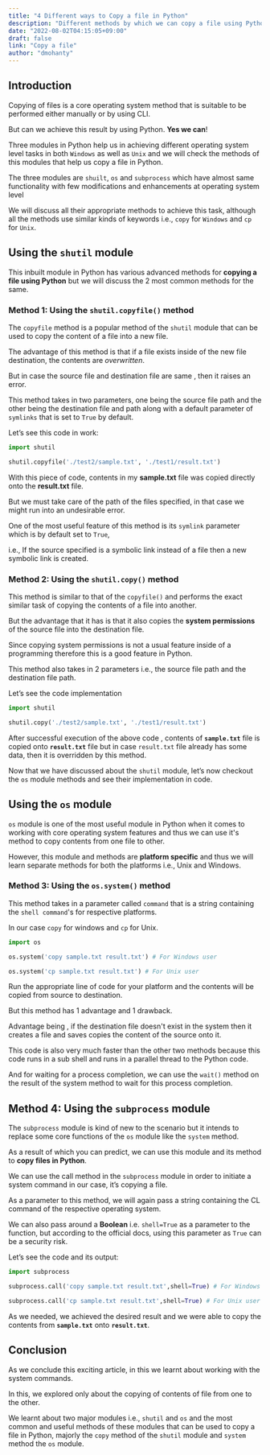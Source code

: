```yaml
---
title: "4 Different ways to Copy a file in Python"
description: "Different methods by which we can copy a file using Python"
date: "2022-08-02T04:15:05+09:00"
draft: false
link: "Copy a file"
author: "dmohanty"
---
```


## Introduction

Copying of files is a core operating system method that is suitable to be performed either manually or by using CLI.

But can we achieve this result by using Python. **Yes we can**!

Three modules in Python help us in achieving different operating system level tasks in both `Windows` as well as `Unix` and we will check the methods of this modules that help us copy a file in Python.

The three modules are `shuilt`, `os` and `subprocess` which have almost same functionality with few modifications and enhancements at operating system level

We will discuss all their appropriate methods to achieve this task, although all the methods use similar kinds of keywords i.e., `copy` for `Windows` and `cp` for `Unix`.

## Using the `shutil` module

This inbuilt module in Python has various advanced methods for **copying a file using Python** but we will discuss the 2 most common methods for the same.

### Method 1: Using the `shutil.copyfile()` method

The `copyfile` method is a popular method of the `shutil` module that can be used to copy the content of a file into a new file.

The advantage of this method is that if a file exists inside of the new file destination, the contents are _overwritten_.

But in case the source file and destination file are same , then it raises an error.

This method takes in two parameters, one being the source file path and the other being the destination file and path along with a default parameter of `symlinks` that is set to `True` by default.

Let’s see this code in work:

```Python
import shutil

shutil.copyfile('./test2/sample.txt', './test1/result.txt')

```

With this piece of code, contents in my **sample.txt** file was copied directly onto the **result.txt** file.

But we must take care of the path of the files specified, in that case we might run into an undesirable error.

One of the most useful feature of this method is its `symlink` parameter which is by default set to `True`, 

i.e., If the source specified is a symbolic link instead of a file then a new symbolic link is created.

### Method 2: Using the `shutil.copy()` method

This method is similar to that of the `copyfile()` and performs the exact similar task of copying the contents of a file into another.

But the advantage that it has is that it also copies the **system permissions** of the source file into the destination file.

Since copying system permissions is not a usual feature inside of a programming therefore this is a good feature in Python.

This method also takes in 2 parameters i.e., the source file path and the destination file path.

Let’s see the code implementation

```Python
import shutil

shutil.copy('./test2/sample.txt', './test1/result.txt')

```

After successful execution of the above code , contents of **`sample.txt`** file is copied onto **`result.txt`** file but in case `result.txt` file already has some data, then it is overridden by this method.

Now that we have discussed about the `shutil` module, let’s now checkout the `os` module methods and see their implementation in code.

## Using the `os` module

`os` module is one of the most useful module in Python when it comes to working with core operating system features and thus we can use it's method to copy contents from one file to other.

However, this module and methods are **platform specific** and thus we will learn separate methods for both the platforms i.e., Unix and Windows.

### Method 3:  Using the `os.system()` method

This method takes in a parameter called `command` that is a string containing the `shell command`'s for respective platforms.

In our case `copy` for windows and `cp` for Unix.

```Python
import os

os.system('copy sample.txt result.txt') # For Windows user

os.system('cp sample.txt result.txt') # For Unix user

```

Run the appropriate line of code for your platform and the contents will be copied from source to destination.

But this method has 1 advantage and 1 drawback. 

Advantage being , if the destination file doesn't exist in the system then it creates a file and saves copies the content of the source onto it.

This code is also very much faster than the other two methods because this code runs in a sub shell and runs in a parallel thread to the Python code.

And for waiting for a process completion, we can use the `wait()` method on the result of the system method to wait for this process completion.

## Method 4:  Using the `subprocess` module

The `subprocess` module is kind of new to the scenario but it intends to replace some core functions of the `os` module like the `system` method.

As a result of which you can predict, we can use this module and its method to **copy files in Python**.

We can use the call method in the `subprocess` module in order to initiate a system command in our case, it’s copying a file.

As a parameter to this method, we will again pass a string containing the CL command of the respective operating system.

We can also pass around a **Boolean** i.e. `shell=True` as a parameter to the function, but according to the official docs, using this parameter as `True` can be a security risk.

Let’s see the code and its output:

```Python
import subprocess

subprocess.call('copy sample.txt result.txt',shell=True) # For Windows user

subprocess.call('cp sample.txt result.txt',shell=True) # For Unix user

```

As we needed, we achieved the desired result and we were able to copy the contents from **`sample.txt`** onto **`result.txt`**.

## Conclusion

As we conclude this exciting article, in this we learnt about working with the system commands. 

In this, we explored only about the copying of contents of file from one to the other.

We learnt about two major modules i.e., `shutil` and `os` and the most common and useful methods of these modules that can be used to copy a file in Python, majorly the `copy` method of the `shutil` module and `system` method the `os` module.

